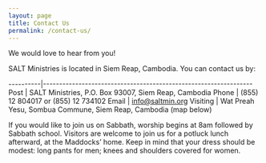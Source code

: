 ```yaml
---
layout: page
title: Contact Us
permalink: /contact-us/
---
```


<amp-img src="/_assets/CO Visitors.jpg" width="960" height="960" layout="responsive" alt="an image"></amp-img>

We would love to hear from you!

SALT Ministries is located in Siem Reap, Cambodia. You can contact us by:

----------|-----------------------------------------------------------------
 Post     | SALT Ministries, P.O. Box 93007, Siem Reap, Cambodia
 Phone    | (855) 12 804017 or (855) 12 734102
 Email    | info@saltmin.org
 Visiting | Wat Preah Yesu, Sombua Commune, Siem Reap, Cambodia (map below)

If you would like to join us on Sabbath, worship begins at 8am followed by Sabbath school. Visitors are welcome to join us for a potluck lunch afterward, at the Maddocks’ home. Keep in mind that your dress should be modest: long pants for men; knees and shoulders covered for women.

<amp-iframe width="600" height="400"
  layout="responsive"
  sandbox="allow-scripts allow-same-origin allow-popups"
  frameborder="0"
  src="https://www.google.com/maps/embed?pb=!1m18!1m12!1m3!1d124227.78405904837!2d103.79291501254244!3d13.342919518909692!2m3!1f0!2f0!3f0!3m2!1i1024!2i768!4f13.1!3m3!1m2!1s0x3110169a8c91a879%3A0xa940aaf93ee5bbfa!2sKrong+Siem+Reap%2C+Cambodia!5e0!3m2!1sen!2sus!4v1486995315324">
</amp-iframe>
